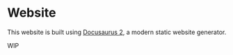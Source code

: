 # Website

This website is built using [Docusaurus 2](https://docusaurus.io/), a modern static website generator.


WIP

